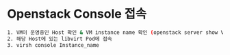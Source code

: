# Openstack Console 접속
```bash
1. VM이 운영중인 Host 확인 & VM instance name 확인 (openstack server show VM_NAME)
2. 해당 Host에 있는 libvirt Pod에 접속
3. virsh console Instance_name
```
